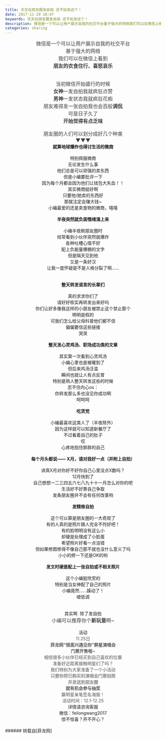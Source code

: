 ```yaml
---
title: 天天在朋友圈发自拍 还不如发这个！
date: 2017-11-29 18:47
keywords: 天天在朋友圈发自拍 还不如发这个！
description: 微信是一个可以让用户展示自我的社交平台基于强大的网络我们可以在微信上看到朋友的衣食住行、喜怒哀乐当初微信开始盛行的时候女神一发自拍我就疯狂点赞男神一发状态我就疯狂花痴朋友难得发一张自拍我也会百般调侃可是日子久了开始觉得有点乏味朋友圈的人们可以划分成好几个种类▼▼▼就算地球爆炸也得讨生活的微商特别佩服微商无论发生什么事他们总是可以顽强的卖东西但是小编要批评一下因为每个月都会因为他们让钱包大失血！！其实微商挺好啊只要他/她卖的东西好那就注定会赚大钱~小编最爱的还是卖食物的微商，嘻嘻半夜突然就负面情绪涌上来小编半夜刷朋友圈时经常看到小伙伴突然就爆炸各种吐槽心情不好配上负能量爆棚的文字但是隔天见到他又是一条好汉让我一度怀疑是不是人格分裂了啊……整天转发谣言的长辈们真的求求你们了请好好核实再转发出来好吗你们让好多像我这样的小朋友被禁止这个禁止那个明明是假的可我们怎么给父母科普他们都不信偏偏要信这些链接哭哭整天发心灵鸡汤、职场成功类的文章其实第一次看到心灵鸡汤小编心里也是被暖到了但后来鸡汤泛滥瞬间也就让人有点反胃特别是熟人整天转发这些的时候忍不住内心os：你转发那么多也没见你成功啊呵呵呵吃货党小编最喜欢这类人了（半夜除外）因为这样就可以知道新餐厅了不过看着自己的肚子哎心疼地抱住胖胖的自己每个月头都说—— X月，请对我好一点（并附上自拍）讲真X月对你好不好你自己心里没点X数吗？12月快到了自己想想一二三四五六七八九十十一月怎么对你的吧生活好不好靠自己争取发条朋友圈并不会有任何改善哟发精修自拍这个可以算是朋友圈的一大奇观了有的人真的是照片跟人完全不符好吧！有的脸明明没有这么小却硬是处理成了小脸蛋希望照片好看一点没错但如果修图修得不像自己那不就也没什么意义了吗小小的修一下还是OK的哟发文时硬是配上一张自拍或不相关照片这个小编挺欣赏的特别是当女神配了自己的照片小编竟然……躁动了！嘘低调其实啊  除了发自拍小编可以推荐你个新玩意啊~活动11.25日菲龙网“很高兴遇见你”群星演唱会门票开售啦~相信很多小伙伴已经买到自己喜欢的位置准备好近距离接触明星们了吗？我们特别为大家准备了一个小活动只要你将已购买的演唱会门票拍照并发送到朋友圈就有机会参与抽奖赢明星亲笔签名海报！活动时间：12.1-12.25详情请咨询客服微信：feilongwang2017惊不惊喜？开不开心？
categories: sharing
---
```

<td class="t_f" id="postmessage_1004061">

<div align="center"><font style="color:rgb(62, 62, 62)"><font face="&amp;quot;"><font style="font-size:16px">微信是一个可以让用户展示自我的社交平台</font></font></font></div><div align="center"><font style="color:rgb(62, 62, 62)"><font face="&amp;quot;"><font style="font-size:16px">基于强大的网络</font></font></font></div><div align="center"><font style="color:rgb(62, 62, 62)"><font face="&amp;quot;"><font style="font-size:16px">我们可以在微信上看到</font></font></font></div><div align="center"><font style="color:rgb(62, 62, 62)"><font face="&amp;quot;"><font style="font-size:16px"><strong>朋友的衣食住行、喜怒哀乐</strong></font></font></font></div><br/>
<div align="center"><font style="color:rgb(62, 62, 62)"><font face="&amp;quot;"><font style="font-size:16px"><img alt="" border="0" class="zoom" data-cf-modified-6ae33ae252007145c087937e-="" file="https://mmbiz.qpic.cn/mmbiz_gif/op3B1BX18tKVe3zp4IIhqyyMicOia62YdXxpZyL8VxAvfmiafljJ8URhQFsaVFL6e8QKvJ8KNsib6Mxic3qP1uu4IuA/0?wx_fmt=gif" id="aimg_TBgeD" lazyloadthumb="1" onclick="" onmouseover="" src="https://mmbiz.qpic.cn/mmbiz_gif/op3B1BX18tKVe3zp4IIhqyyMicOia62YdXxpZyL8VxAvfmiafljJ8URhQFsaVFL6e8QKvJ8KNsib6Mxic3qP1uu4IuA/0?wx_fmt=gif"/></font></font></font></div><br/>
<div align="center"><font style="color:rgb(62, 62, 62)"><font face="&amp;quot;"><font style="font-size:16px">当初微信开始盛行的时候</font></font></font></div><div align="center"><font style="color:rgb(62, 62, 62)"><font face="&amp;quot;"><font style="font-size:16px"><strong>女神</strong>一发自拍我就疯狂点赞</font></font></font></div><div align="center"><font style="color:rgb(62, 62, 62)"><font face="&amp;quot;"><font style="font-size:16px"><strong>男神</strong>一发状态我就疯狂花痴</font></font></font></div><div align="center"><font style="color:rgb(62, 62, 62)"><font face="&amp;quot;"><font style="font-size:16px">朋友难得发一张自拍我也会百般<strong>调侃</strong></font></font></font></div><div align="center"><font style="color:rgb(62, 62, 62)"><font face="&amp;quot;"><font style="font-size:16px">可是日子久了</font></font></font></div><div align="center"><font style="color:rgb(62, 62, 62)"><font face="&amp;quot;"><font style="font-size:16px"><strong>开始觉得有点乏味</strong></font></font></font></div><div align="center"><font style="color:rgb(62, 62, 62)"><font face="&amp;quot;"><font style="font-size:16px"><img alt="" border="0" class="zoom" data-cf-modified-6ae33ae252007145c087937e-="" file="https://mmbiz.qpic.cn/mmbiz_png/op3B1BX18tKVe3zp4IIhqyyMicOia62YdXsdKTqcicXsRibR44Z4SP9fuIt1iaBZsvqSFyCrGa8UJoEklmhib0uvM4mw/0?wx_fmt=png" id="aimg_jBj4R" lazyloadthumb="1" onclick="" onmouseover="" src="https://mmbiz.qpic.cn/mmbiz_png/op3B1BX18tKVe3zp4IIhqyyMicOia62YdXsdKTqcicXsRibR44Z4SP9fuIt1iaBZsvqSFyCrGa8UJoEklmhib0uvM4mw/0?wx_fmt=png"/></font></font></font></div><br/>
<div align="center"><font style="color:rgb(62, 62, 62)"><font face="&amp;quot;"><font style="font-size:16px">朋友圈的人们可以划分成好几个种类</font></font></font></div><div align="center"><font style="color:rgb(62, 62, 62)"><font face="&amp;quot;"><font style="font-size:16px">▼▼▼</font></font></font></div><div align="left"><div align="center"><strong>就算地球爆炸也得讨生活的微商</strong></div></div><br/>
<div align="left"><div align="center">特别佩服微商</div></div><div align="left"><div align="center">无论发生什么事</div></div><div align="left"><div align="center">他们总是可以顽强的卖东西</div></div><div align="left"><div align="center">但是小编要批评一下</div></div><div align="left"><div align="center">因为每个月都会因为他们让钱包大失血！！</div></div><div align="left"><div align="center">其实微商挺好啊</div></div><div align="left"><div align="center">只要他/她卖的东西好</div></div><div align="left"><div align="center">那就注定会赚大钱~</div></div><div align="left"><div align="center">小编最爱的还是卖食物的微商，嘻嘻</div></div><br/>
<div align="left"><div align="center"><strong>半夜突然就负面情绪涌上来</strong><br/>
</div></div><br/>
<div align="left"><div align="center">小编半夜刷朋友圈时</div></div><div align="left"><div align="center">经常看到小伙伴突然就爆炸</div></div><div align="left"><div align="center">各种吐槽心情不好</div></div><div align="left"><div align="center">配上负能量爆棚的文字</div></div><div align="left"><div align="center">但是隔天见到他</div></div><div align="left"><div align="center">又是一条好汉</div></div><div align="left"><div align="center">让我一度怀疑是不是人格分裂了啊……</div></div><br/>
<br/>
<div align="left"><div align="center"><strong>整天转发谣言的长辈们</strong></div></div><br/>
<div align="left"><div align="center">真的求求你们了</div></div><div align="left"><div align="center">请好好核实再转发出来好吗</div></div><div align="left"><div align="center">你们让好多像我这样的小朋友被禁止这个禁止那个</div></div><div align="left"><div align="center">明明是假的</div></div><div align="left"><div align="center">可我们怎么给父母科普他们都不信</div></div><div align="left"><div align="center">偏偏要信这些链接</div></div><div align="left"><div align="center">哭哭</div></div><br/>
<div align="left"><div align="center"><strong>整天发心灵鸡汤、职场成功类的文章</strong></div></div><br/>
<div align="left"><div align="center">其实第一次看到心灵鸡汤</div></div><div align="left"><div align="center">小编心里也是被暖到了</div></div><div align="left"><div align="center">但后来鸡汤泛滥</div></div><div align="left"><div align="center">瞬间也就让人有点反胃</div></div><div align="left"><div align="center">特别是熟人整天转发这些的时候</div></div><div align="left"><div align="center">忍不住内心os：</div></div><div align="left"><div align="center">你转发那么多也没见你成功啊</div></div><div align="left"><div align="center">呵呵呵</div></div><br/>
<div align="left"><div align="center"><strong>吃货党</strong></div></div><br/>
<div align="left"><div align="center">小编最喜欢这类人了（半夜除外）</div></div><div align="left"><div align="center">因为这样就可以知道新餐厅了</div></div><div align="left"><div align="center">不过看着自己的肚子</div></div><div align="left"><div align="center">哎</div></div><div align="left"><div align="center">心疼地抱住胖胖的自己</div></div><br/>
<div align="left"><div align="center"><strong>每个月头都说—— X月，请对我好一点（并附上自拍）</strong></div></div><br/>
<div align="left"><div align="center">讲真X月对你好不好你自己心里没点X数吗？</div></div><div align="left"><div align="center">12月快到了</div></div><div align="left"><div align="center">自己想想一二三四五六七八九十十一月怎么对你的吧</div></div><div align="left"><div align="center">生活好不好靠自己争取</div></div><div align="left"><div align="center">发条朋友圈并不会有任何改善哟</div></div><br/>
<div align="left"><div align="center"><strong>发精修自拍</strong></div></div><br/>
<div align="left"><div align="center">这个可以算是朋友圈的一大奇观了</div></div><div align="left"><div align="center">有的人真的是照片跟人完全不符好吧！</div></div><div align="left"><div align="center">有的脸明明没有这么小</div></div><div align="left"><div align="center">却硬是处理成了小脸蛋</div></div><div align="left"><div align="center"><img alt="" border="0" class="zoom" data-cf-modified-6ae33ae252007145c087937e-="" file="https://mmbiz.qpic.cn/mmbiz_jpg/op3B1BX18tKVe3zp4IIhqyyMicOia62YdXe2oynehQnDWJroL24YQhQ2edxPMpkYabsia4tkh0GrxyYpHkZb8wOsA/0?wx_fmt=jpeg" id="aimg_M2m2e" lazyloadthumb="1" onclick="" onmouseover="" src="https://mmbiz.qpic.cn/mmbiz_jpg/op3B1BX18tKVe3zp4IIhqyyMicOia62YdXe2oynehQnDWJroL24YQhQ2edxPMpkYabsia4tkh0GrxyYpHkZb8wOsA/0?wx_fmt=jpeg"/></div></div><div align="left"><div align="center">希望照片好看一点没错</div></div><div align="left"><div align="center">但如果修图修得不像自己那不就也没什么意义了吗</div></div><div align="left"><div align="center">小小的修一下还是OK的哟</div></div><br/>
<div align="left"><div align="center"><strong>发文时硬是配上一张自拍或不相关照片</strong></div></div><br/>
<div align="left"><div align="center">这个小编挺欣赏的</div></div><div align="left"><div align="center">特别是当女神配了自己的照片</div></div><div align="left"><div align="center">小编竟然……躁动了！</div></div><div align="left"><div align="center">嘘低调</div></div><br/>
<br/>
<div align="center">其实啊  除了发自拍<br/>
</div><div align="center"><font style="color:rgb(62, 62, 62)"><font face="&amp;quot;"><font style="font-size:16px">小编可以推荐你个<strong>新</strong><strong>玩</strong><strong>意</strong>啊~</font></font></font></div><div align="center"><img alt="" border="0" class="zoom" data-cf-modified-6ae33ae252007145c087937e-="" file="http://mmbiz.qpic.cn/mmbiz_png/op3B1BX18tKVe3zp4IIhqyyMicOia62YdXicqngaP8iaOicaUk7iamvWjQibjm5lpPfm0EeQVrBI58oAKGg2eoq0tNAqA/0?wx_fmt=png" id="aimg_H1qgG" lazyloadthumb="1" onclick="" onmouseover="" src="http://mmbiz.qpic.cn/mmbiz_png/op3B1BX18tKVe3zp4IIhqyyMicOia62YdXicqngaP8iaOicaUk7iamvWjQibjm5lpPfm0EeQVrBI58oAKGg2eoq0tNAqA/0?wx_fmt=png"/></div><br/>
<div align="left"><div align="center">活动</div></div><div align="center"><font style="color:rgb(85, 85, 85)"><font style="font-size:14px">11.25日</font></font></div><div align="center"><font style="color:rgb(85, 85, 85)"><font style="font-size:14px"><strong>菲龙网</strong><strong>“很高兴遇见你”</strong><strong>群星演唱会</strong></font></font></div><div align="center"><font style="color:rgb(85, 85, 85)"><font style="font-size:14px"><strong>门票开售啦~</strong></font></font></div><div align="center"><font style="color:rgb(85, 85, 85)"><font style="font-size:14px">相信很多小伙伴已经买到自己喜欢的位置</font></font></div><div align="center"><font style="color:rgb(85, 85, 85)"><font style="font-size:14px">准备好近距离接触明星们了吗？</font></font></div><div align="center"><font style="color:rgb(85, 85, 85)"><font style="font-size:14px">我们特别为大家准备了一个小活动</font></font></div><div align="center"><font style="color:rgb(136, 136, 136)"><font style="font-size:14px"><strong>只要你将已购买的演唱会门票拍照</strong></font></font></div><div align="center"><font style="color:rgb(136, 136, 136)"><font style="font-size:14px"><strong>并发送到朋友圈</strong></font></font></div><div align="center"><font style="color:rgb(85, 85, 85)"><font style="font-size:14px"><strong>就有机会参与抽奖</strong></font></font></div><div align="center"><font style="color:rgb(85, 85, 85)"><font style="font-size:14px">赢明星亲笔签名海报！</font></font></div><div align="center"><font style="color:rgb(85, 85, 85)"><font style="font-size:14px">活动时间：12.1-12.25</font></font></div><div align="center"><font style="font-size:14px">详情请咨询客服</font></div><div align="center"><font style="font-size:14px">微信：feilongwang2017</font></div><div align="center"><img alt="" border="0" class="zoom" data-cf-modified-6ae33ae252007145c087937e-="" file="https://mmbiz.qpic.cn/mmbiz_jpg/op3B1BX18tKVe3zp4IIhqyyMicOia62YdXngsd1bAH8EtBVaBuVSLyIKN9liaRI8dDTpyxlUNJozeic1xyGDuMazgw/0?wx_fmt=jpeg" id="aimg_F16AD" lazyloadthumb="1" onclick="" onmouseover="" src="https://mmbiz.qpic.cn/mmbiz_jpg/op3B1BX18tKVe3zp4IIhqyyMicOia62YdXngsd1bAH8EtBVaBuVSLyIKN9liaRI8dDTpyxlUNJozeic1xyGDuMazgw/0?wx_fmt=jpeg"/></div><div align="center">惊不惊喜？开不开心？</div><br/>
</td>
###### 转载自[菲龙网]